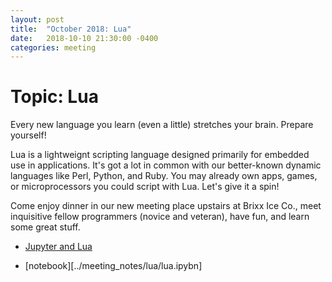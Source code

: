 ```yaml
---
layout: post
title:  "October 2018: Lua" 
date:   2018-10-10 21:30:00 -0400
categories: meeting
---
```


# Topic: Lua 

Every new language you learn (even a little) stretches your brain.
Prepare yourself!

Lua is a lightweignt scripting language designed primarily for 
embedded use in applications.  It's got a lot in common with our
better-known dynamic languages like Perl, Python, and Ruby.  You 
may already own apps, games, or microprocessors you could script 
with Lua.  Let's give it a spin!

Come enjoy dinner in our new meeting place upstairs at 
Brixx Ice Co., meet inquisitive fellow programmers 
(novice and veteran), have fun, and learn some great stuff.

- [Jupyter and Lua](https://github.com/jupyter/jupyter/wiki/Jupyter-kernels)	

- [notebook][../meeting_notes/lua/lua.ipybn]
